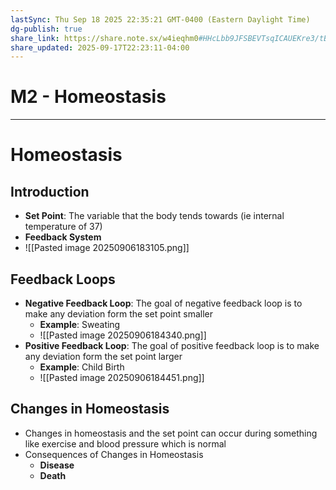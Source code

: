 ```yaml
---
lastSync: Thu Sep 18 2025 22:35:21 GMT-0400 (Eastern Daylight Time)
dg-publish: true
share_link: https://share.note.sx/w4ieqhm0#HHcLbb9JFSBEVTsqICAUEKre3/tBstkLlNtTF2Pvbpw
share_updated: 2025-09-17T22:23:11-04:00
---
```

# M2 - Homeostasis
---
# Homeostasis
## Introduction
- **Set Point**: The variable that the body tends towards (ie internal temperature of 37)
- **Feedback System**
- ![[Pasted image 20250906183105.png]]
##  Feedback Loops
- **Negative Feedback Loop**: The goal of negative feedback loop is to make any deviation form the set point smaller
	- **Example**: Sweating
	- ![[Pasted image 20250906184340.png]]
- **Positive Feedback Loop**: The goal of positive feedback loop is to make any deviation form the set point larger
	- **Example**: Child Birth
	- ![[Pasted image 20250906184451.png]]
## Changes in Homeostasis
- Changes in homeostasis and the set point can occur during something like exercise and blood pressure which is normal
- Consequences of Changes in Homeostasis
	- **Disease**
	- **Death**